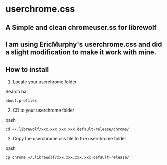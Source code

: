 # userchrome.css
## A Simple and clean chromeuser.ss for librewolf
## I am using EricMurphy's userchrome.css and did a slight modification to make it work with mine.

## How to install

1. Locate your userchrome folder

Search bar
```
about:profiles
```
2. CD to your userchrome folder

bash
```
cd ~/.librewolf/xxx.xxx.xxx.xxx.default-release/chrome/
```

2. Copy the userchrome.css file to the userchrome folder

bash
```
cp chrome ~/.librewolf/xxx.xxx.xxx.xxx.default-release/
```


